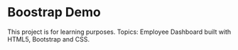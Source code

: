 # Boostrap Demo

 This project is for learning purposes. 
 Topics: 
 Employee Dashboard built with HTML5, Bootstrap and CSS.
